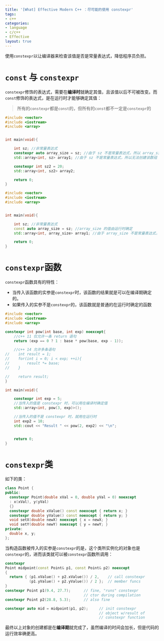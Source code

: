 ```yaml
---
title: '[What] Effective Modern C++ ：尽可能的使用 constexpr'
tags: 
- c++
categories: 
- language
- c/c++
- Effective
layout: true
---
```

使用`constexpr`以让编译器来检查该值是否是常量表达式，降低程序员负担。
<!--more-->
# `const` 与 `constexpr`

`constexpr`修饰的表达式，需要在**编译时**就确定其值，且该值以后不可被改变。而`const`修饰的表达式，是在运行时才能够确定其值：

> 所有的`constexpr`都是`const`的，但所有的`const`都不一定是`constexpr`的

```cpp
#include <vector>
#include <iostream>
#include <array>


int main(void){

    int sz; //非常量表达式
    constexpr auto array_size = sz; //由于 sz 不是常量表达式，所以 array_size 无法编译通过
    std::array<int, sz> array1; //由于 sz 不是常量表达式，所以无法创建该数组

    constexpr int sz2 = 20;
    std::array<int, sz2> array2;

    return 0;
}
```

```cpp
#include <vector>
#include <iostream>
#include <array>


int main(void){

    int sz; //非常量表达式
    const auto array_size = sz; //array_size 的值由运行时确定
    std::array<int, array_size> array1; //由于 array_size 不是常量表达式，所以无法创建该数组

    return 0;
}
```

# `constexpr`函数

`constexpr`函数具有的特性：

- 当传入该函数的实参是`constexpr`时，该函数的结果就是可以在编译期确定的。
- 如果传入的实参不是`constexpr`的，该函数就是普通的在运行时确定的函数

```cpp
#include <vector>
#include <iostream>
#include <array>

constexpr int pow(int base, int exp) noexcept{
    //c++ 11 仅允许一条 return 语句
    return (exp == 0 ? 1 : base * pow(base, exp - 1));

    //c++ 14 允许多条语句
//    int result = 1;
//    for(int i = 0; i < exp; ++i){
//        result *= base;
//    }

//    return result;
}

int main(void){

    constexpr int exp = 5;
    //当传入的值是 constexpr 时，可以用在编译时确定值
    std::array<int, pow(3, exp)>();

    //当传入的值不是 constexpr 时，就用在运行时
    int exp2 = 10;
    std::cout << "Result " << pow(2, exp2) << "\n";


    return 0;
}
```

# `constexpr`类

如下的类：

```cpp
class Point {
public:
  constexpr Point(double xVal = 0, double yVal = 0) noexcept
  : x(xVal), y(yVal)
  {}
  constexpr double xValue() const noexcept { return x; }
  constexpr double yValue() const noexcept { return y; }
  void setX(double newX) noexcept { x = newX; }
  void setY(double newY) noexcept { y = newY; }
private:
  double x, y;
};
```

当构造函数被传入的实参是`constexpr`的是，这个类所实例化的对象也是`constexpr`的，进而该类就可以被`constexpr`函数所调用：

```cpp
constexpr    
Point midpoint(const Point& p1, const Point& p2) noexcept
{
  return { (p1.xValue() + p2.xValue()) / 2,    // call constexpr
           (p1.yValue() + p2.yValue()) / 2 };  // member funcs
}
constexpr Point p1(9.4, 27.7);      // fine, "runs" constexpr
                                    // ctor during compilation
constexpr Point p2(28.8, 5.3);      // also fine

constexpr auto mid = midpoint(p1, p2);     // init constexpr
                                           // object w/result of
                                           // constexpr function
```

最终以上对象的创建都是在**编译期**就完成了，虽然编译的时间会加长，但是代码的运行效率确更高。